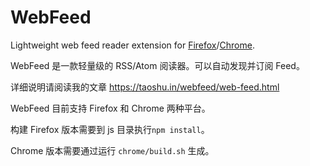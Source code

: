 # WebFeed

Lightweight web feed reader extension for [Firefox](https://addons.mozilla.org/addon/webfeed/)/[Chrome](https://chrome.google.com/webstore/detail/webfeed/phonnpdncnchhpobgkabgcjoapjcacop/).

WebFeed 是一款轻量级的 RSS/Atom 阅读器。可以自动发现并订阅 Feed。

详细说明请阅读我的文章 <https://taoshu.in/webfeed/web-feed.html>

WebFeed 目前支持 Firefox 和 Chrome 两种平台。

构建 Firefox 版本需要到 js 目录执行`npm install`。

Chrome 版本需要通过运行 `chrome/build.sh` 生成。
